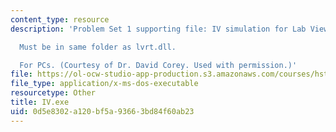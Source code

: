 ```yaml
---
content_type: resource
description: 'Problem Set 1 supporting file: IV simulation for Lab View Run Time.

  Must be in same folder as lvrt.dll.

  For PCs. (Courtesy of Dr. David Corey. Used with permission.)'
file: https://ol-ocw-studio-app-production.s3.amazonaws.com/courses/hst-131-introduction-to-neuroscience-fall-2005/0d5e8302a120bf5a93663bd84f60ab23_IV.exe
file_type: application/x-ms-dos-executable
resourcetype: Other
title: IV.exe
uid: 0d5e8302-a120-bf5a-9366-3bd84f60ab23
---
```

